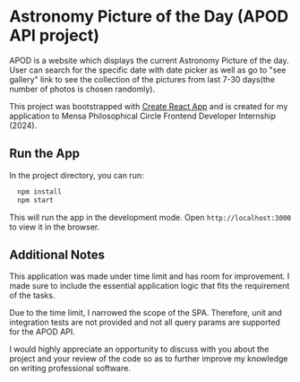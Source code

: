 # Astronomy Picture of the Day (APOD API project)

APOD is a website which displays the current Astronomy Picture of the day. User can search for the specific date with date picker as well as go to "see gallery" link to see the collection of the pictures from last 7-30 days(the number of photos is chosen randomly).

This project was bootstrapped with [Create React App](https://github.com/facebook/create-react-app)
and is created for my application to Mensa Philosophical Circle Frontend Developer Internship (2024).

## Run the App

In the project directory, you can run:

```sh
  npm install
  npm start
```

This will run the app in the development mode. Open `http://localhost:3000` to view it in the browser.

## Additional Notes

This application was made under time limit and has room for improvement. I made sure to include the essential application logic that fits the requirement of the tasks.

Due to the time limit, I narrowed the scope of the SPA. Therefore, unit and integration tests are not provided and not all query params are supported for the APOD API.

I would highly appreciate an opportunity to discuss with you about the project and your review of the code so as to further improve my knowledge on writing professional software.
